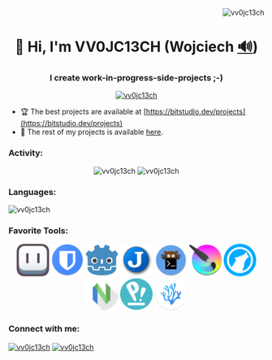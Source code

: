 <p align="right"> <img src="https://komarev.com/ghpvc/?username=vv0jc13ch&label=Profile%20views&color=0e75b6&style=flat" alt="vv0jc13ch" /> </p>
<h1 align="center">👋 Hi, I'm VV0JC13CH (Wojciech <a href="https://upload.wikimedia.org/wikipedia/commons/1/10/Pl-Wojciech.ogg" target="_blank" rel="noreferrer">🔊</a>)</h1>
<h3 align="center">I create work-in-progress-side-projects ;-)</h3>

<p align="center"> <a href="https://github.com/ryo-ma/github-profile-trophy"><img src="https://github-profile-trophy.vercel.app/?username=vv0jc13ch" alt="vv0jc13ch" /></a> </p>

- 🏆 The best projects are available at [https://bitstudio.dev/projects](https://bitstudio.dev/projects)
- 💩 The rest of my projects is available [here](https://github.com/VV0JC13CH?tab=repositories&q=&type=public&language=&sort=stargazers).

<h3 align="left">Activity:</h3>
<p align="center">
<img src="https://github-readme-stats.vercel.app/api?username=vv0jc13ch&show_icons=true&locale=en" alt="vv0jc13ch" /> <img src="https://github-readme-streak-stats.herokuapp.com/?user=vv0jc13ch&" alt="vv0jc13ch" />
</p>


<h3 align="left">Languages:</h3>
<p align="left">
<img src="https://github-readme-stats.vercel.app/api/top-langs?username=vv0jc13ch&show_icons=true&locale=en&layout=compact" alt="vv0jc13ch" /> </</p>

<h3 align="left">Favorite Tools:</h3>
<p align="center">
<a href="https://www.aseprite.org/" target="_blank" rel="noreferrer">
<img src="./png/asesprite.png" width="64px" height="64px" /></a>
<a href="https://bitwarden.com" target="_blank" rel="noreferrer"><img src="./png/bitwarden.png" width="64px" height="64px" /></a>  
<a href="https://godotengine.org" target="_blank" rel="noreferrer"><img src="./png/godot.png" width="64px" height="64px" /></a>
<a href="https://joplinapp.org" target="_blank" rel="noreferrer"><img src="./png/joplin.png" width="64px" height="64px" /></a>
<a href="https://sw.kovidgoyal.net/kitty" target="_blank" rel="noreferrer"><img src="./png/kitty_term.png" width="64px" height="64px" /></a>
<a href="https://krita.org/en/" target="_blank" rel="noreferrer"><img src="./png/krita.png" width="64px" height="64px" /></a>
<a href="https://librewolf.net/" target="_blank" rel="noreferrer"><img src="./png/librewolf.png" width="64px" height="64px" /></a>
<a href="https://neovim.io" target="_blank" rel="noreferrer"><img src="./png/neovim.png" width="64px" height="64px" /></a>
<a href="https://pop.system76.com/" target="_blank" rel="noreferrer"><img src="./png/popos.png" width="64px" height="64px" /></a>
<a href="https://vscodium.com" target="_blank" rel="noreferrer"><img src="./png/vscodium.png" width="64px" height="64px" /></a>
</p>

<h3 align="left">Connect with me:</h3>
<p align="left">
<a href="https://twitter.com/vv0jc13ch" target="blank"><img align="center" src="https://raw.githubusercontent.com/rahuldkjain/github-profile-readme-generator/master/src/images/icons/Social/twitter.svg" alt="vv0jc13ch" height="30" width="40" /></a>
<a href="https://stackoverflow.com/users/11270664/vv0jc13ch" target="blank"><img align="center" src="https://raw.githubusercontent.com/rahuldkjain/github-profile-readme-generator/master/src/images/icons/Social/stack-overflow.svg" alt="vv0jc13ch" height="30" width="40" /></a>
</p>

